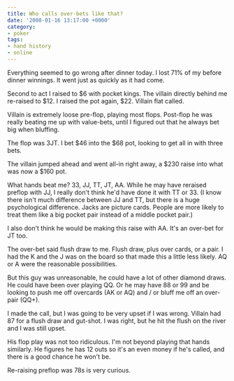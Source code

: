 ```yaml
---
title: Who calls over-bets like that?
date: '2008-01-16 13:17:00 +0000'
category:
- poker
tags:
- hand history
- online
---
```

Everything seemed to go wrong after dinner today. I lost 71% of my before dinner
winnings. It went just as quickly as it had come.

Second to act I raised to $6 with pocket kings.  The villain directly behind me
re-raised to $12. I raised the pot again, $22. Villain flat called.

Villain is extremely loose pre-flop, playing most flops. Post-flop he was really
beating me up with value-bets, until I figured out that he always bet big when
bluffing.

The flop was 3JT. I bet $46 into the $68 pot, looking to get all in with three
bets.

The villain jumped ahead and went all-in right away, a $230 raise into what was
now a $160 pot.

What hands beat me? 33, JJ, TT, JT, AA. While he may have reraised preflop with
JJ, I really don't think he'd have done it with TT or 33. (I know there isn't
much difference between JJ and TT, but there is a huge psychological difference.
Jacks are picture cards. People are more likely to treat them like a big pocket
pair instead of a middle pocket pair.)

I also don't think he would be making this raise with AA. It's an over-bet for
JT too.

The over-bet said flush draw to me. Flush draw, plus over cards, or a pair. I
had the K and the J was on the board so that made this a little less likely. AQ
or A were the reasonable possibilities.

But this guy was unreasonable, he could have a lot of other diamond draws. He
could have been over playing QQ. Or he may have 88 or 99 and be looking to push
me off overcards (AK or AQ) and / or bluff me off an over-pair (QQ+).

I made the call, but I was going to be very upset if I was wrong. Villain had 87
for a flush draw and gut-shot. I was right, but he hit the flush on the river
and I was still upset.

His flop play was not too ridiculous. I'm not beyond playing that hands
similarly. He figures he has 12 outs so it's an even money if he's called, and
there is a good chance he won't be.

Re-raising preflop was 78s is very curious.
